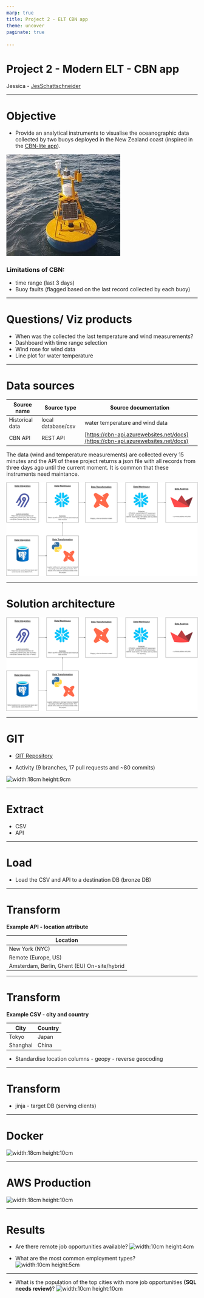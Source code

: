 ```yaml
---
marp: true
title: Project 2 - ELT CBN app
theme: uncover
paginate: true

---
```

# Project 2 - Modern ELT - CBN app

Jessica - [JesSchattschneider](https://github.com/JesSchattschneider)

---
# Objective

- Provide an analytical instruments to visualise the oceanographic data collected by two buoys deployed in the New Zealand coast (inspired in the [CBN-lite app](https://cbn-lite.cawthron.org.nz/)).
  
![alt text](image.png)

### Limitations of CBN:

- time range (last 3 days)
- Buoy faults (flagged based on the last record collected by each buoy)

---

# Questions/ Viz products

- When was the collected the last temperature and wind measurements?
- Dashboard with time range selection
- Wind rose for wind data
- Line plot for water temperature

---

# Data sources

| Source name | Source type | Source documentation |
| - | - | - |
| Historical data | local database/csv | water temperature and wind data |
| CBN API | REST API | [https://cbn-api.azurewebsites.net/docs](https://cbn-api.azurewebsites.net/docs) |

The data (wind and temperature measurements) are collected every 15 minutes and the API of these project returns a json file with all records from three days ago until the current moment. It is common that these instruments need maintance.

![width:25cm height:12cm](../images/diagram.png)

---

# Solution architecture

![width:20cm height:12cm](../images/diagram.png)

---
# GIT

- [GIT Repository](https://github.com/JesSchattschneider/project-1-bootcamp-group-1)

- Activity (9 branches, 17 pull requests and ~80 commits)

![width:18cm height:9cm](images/image.png)

---

# Extract

- CSV
- API

---

# Load

- Load the CSV and API to a destination DB (bronze DB)

---

# Transform

**Example API - location attribute**

| Location                                          |
|----------------                                   |
|New York (NYC)                                     |
|Remote (Europe, US)              
|Amsterdam, Berlin, Ghent (EU) On-site/hybrid

---

# Transform

**Example CSV - city and country**

| City          | Country        |
| -------       | -------        |
| Tokyo         | Japan          |
| Shanghai      | China          |

- Standardise location columns - geopy - reverse geocoding

---

# Transform

- jinja - target DB (serving clients)

---

# Docker

![width:18cm height:10cm](images/docker.png)

---

# AWS Production

![width:18cm height:10cm](images/ecs.png)

---

# Results

- Are there remote job opportunities available?
![width:10cm height:4cm](images/result.png)

- What are the most common employment types?
![width:10cm height:5cm](images/result1.png)

---

-  What is the population of the top cities with more job opportunities **(SQL needs review)**?
![width:10cm height:10cm](images/result2.png)